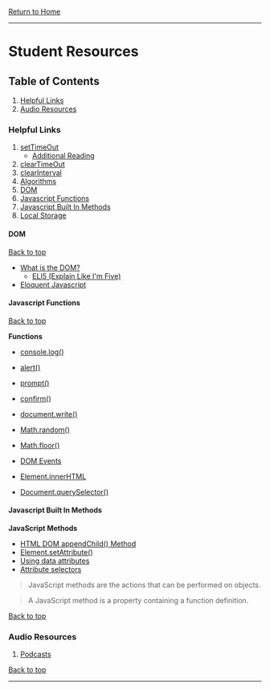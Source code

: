 [Return to Home](../../../README.md)

<hr>

# Student Resources

## Table of Contents

01. [Helpful Links](#helpful-links)
02. [Audio Resources](#audio-resources)

### Helpful Links

01. [setTimeOut](https://developer.mozilla.org/en-US/docs/Web/API/WindowOrWorkerGlobalScope/setTimeout)
    -  [Additional Reading](https://alligator.io/js/settimeout-setinterval/)
2.  [clearTimeOut](https://developer.mozilla.org/en-US/docs/Web/API/WindowOrWorkerGlobalScope/clearTimeout)
3.  [clearInterval](https://developer.mozilla.org/en-US/docs/Web/API/WindowOrWorkerGlobalScope/clearInterval)
4.  [Algorithms](https://github.com/trekhleb/javascript-algorithms)
02. [DOM](#dom)
03. [Javascript Functions](#Javascript-Functions)
04. [Javascript Built In Methods](#Javascript-built-in-methods)
05. [Local Storage](https://developer.mozilla.org/en-US/docs/Web/API/Window/localStorage)

<!-- 5.  [Misc](#misc) -->

#### DOM

[Back to top](#student-resources)

* [What is the DOM?](https://developer.mozilla.org/en-US/docs/Web/API/Document_Object_Model/Introduction)
    * [ELI5 (Explain Like I'm Five)](https://www.reddit.com/r/learnprogramming/comments/1z5slz/can_someone_eli5_the_dom_document_object_model/)
* [Eloquent Javascript](https://eloquentjavascript.net/14_dom.html)

#### Javascript Functions
[Back to top](#student-resources)

**Functions**
* [console.log()](https://developer.mozilla.org/en-US/docs/Web/API/Console/log)
* [alert()](https://www.w3schools.com/jsref/met_win_alert.asp)
* [prompt()](https://www.w3schools.com/jsref/met_win_prompt.asp)
* [confirm()](https://www.w3schools.com/jsref/met_win_confirm.asp)
* [document.write()](https://www.w3schools.com/jsref/met_doc_write.asp)
* [Math.random()](https://developer.mozilla.org/en-US/docs/Web/JavaScript/Reference/Global_Objects/Math/random)
* [Math.floor()](https://developer.mozilla.org/en-US/docs/Web/JavaScript/Reference/Global_Objects/Math/floor)

* [DOM Events](https://www.w3schools.com/jsref/dom_obj_event.asp)
* [Element.innerHTML](https://developer.mozilla.org/en-US/docs/Web/API/Element/innerHTML)
* [Document.querySelector()](https://developer.mozilla.org/en-US/docs/Web/API/Document/querySelector)

#### Javascript Built In Methods

**JavaScript Methods**
* [HTML DOM appendChild() Method](https://www.w3schools.com/jsref/met_node_appendchild.asp)
* [Element.setAttribute()](https://developer.mozilla.org/en-US/docs/Web/API/Element/setAttribute)
* [Using data attributes](https://developer.mozilla.org/en-US/docs/Learn/HTML/Howto/Use_data_attributes)
* [Attribute selectors](https://developer.mozilla.org/en-US/docs/Web/CSS/Attribute_selectors)

>JavaScript methods are the actions that can be performed on objects.

>A JavaScript method is a property containing a function definition.

[Back to top](#student-resources)

### Audio Resources
01. [Podcasts](./podcasts.md)

[Back to top](#student-resources)

<!-- ### Video Resources
01. [Video Listing](/video.md) -->

<hr>